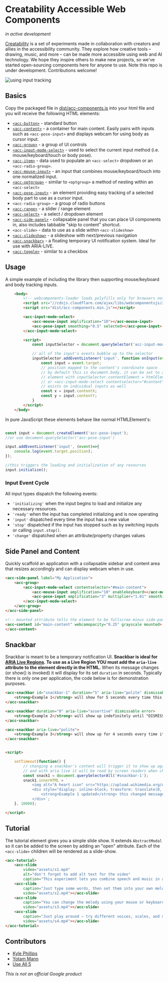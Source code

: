 # Creatability Accessible Web Components
_in active development_

[Creatability](https://experiments.withgoogle.com/collection/creatability) is a set of experiments made in collaboration with creators and allies in the accessibility community. They explore how creative tools – drawing, music, and more – can be made more accessible using web and AI technology. We hope they inspire others to make new projects, so we've started open-sourcing components here for anyone to use. Note this repo is under development. Contributions welcome!

![using input tracking](https://storage.googleapis.com/creatability-github/creatability-maher.gif)



## Basics

Copy the packaged file in [dist/acc-components.js](https://github.com/googlecreativelab/creatability-components/raw/dev/dist/acc-components.js) into your html file and you will receive the following HTML elements:

* [`<acc-button>`](https://googlecreativelab.github.io/creatability-components/docs/api/classes/_components_button_.buttonelement.html) - standard button
* [`<acc-content>`](https://googlecreativelab.github.io/creatability-components/docs/api/classes/_components_content_.contentelement.html) - a container for main content. Easily pairs with inputs such as `<acc-pose-input>` and displays webcam for using body as cursor input.
* [`<acc-group>`](https://googlecreativelab.github.io/creatability-components/docs/api/classes/_components_group_.groupelement.html) - a group of UI controls
* [`<acc-input-mode-select>`](https://googlecreativelab.github.io/creatability-components/docs/api/classes/_components_input_mode_select_.inputmodeselectelement.html) - used to select the current input method (i.e. mouse/keyboard/touch or body pose).
* [`<acc-item>`](https://googlecreativelab.github.io/creatability-components/docs/api/classes/_components_item_.itemelement.html) - data used to populate an `<acc-select>` dropdown or an `<acc-radio-group>`.
* [`<acc-mouse-input>`](https://googlecreativelab.github.io/creatability-components/docs/api/classes/_components_mouse_input_.mouseinputelement.html) - an input that combines mouse/keyboard/touch into one normalized input.
* [`<acc-optgroup>`](https://googlecreativelab.github.io/creatability-components/docs/api/classes/_components_optgroup_.optgroupelement.html) - similar to `<optgroup>` a method of nesting within an `<acc-select>`
* [`<acc-pose-input>`](https://googlecreativelab.github.io/creatability-components/docs/api/classes/_components_pose_input_.poseinputelement.html) - an element providing easy tracking of a selected body part to use as a cursor input.
* `<acc-radio-group>` - a group of radio buttons
* [`<acc-range>`](https://googlecreativelab.github.io/creatability-components/docs/api/classes/_components_range_.rangeelement.html) - a slider / range element
* [`<acc-select>`](https://googlecreativelab.github.io/creatability-components/docs/api/classes/_components_select_.selectelement.html) - a select / dropdown element
* [`<acc-side-panel>`](https://googlecreativelab.github.io/creatability-components/docs/api/classes/_components_side_panel_.sidepanel.html) - collapsable panel that you can place UI components in, also includes tabbable "skip to content" shortcut.
* `<acc-slide>` - data to use as a slide within `<acc-slideshow>`
* [`<acc-slideshow>`](https://googlecreativelab.github.io/creatability-components/docs/api/classes/_components_slideshow_.slideshowelement.html) - a slideshow with next/previous navigation
* [`<acc-snackbar>`](https://googlecreativelab.github.io/creatability-components/docs/api/classes/_components_snackbar_.snackbarelement.html) - a floating temporary UI notification system. Ideal for use with ARIA-LIVE.
* [`<acc-toggle>`](https://googlecreativelab.github.io/creatability-components/docs/api/classes/_components_toggle_.toggleelement.html) - similar to a checkbox


## Usage

A simple example of including the library then supporting mouse/keyboard and body tracking inputs.

```html
    <body>
        <!-- webcomponents-loader loads polyfills only for browsers not supporting Shadow DOM -->
        <script src="//cdnjs.cloudflare.com/ajax/libs/webcomponentsjs/2.0.2/webcomponents-loader.js"></script>
        <script src="dist/acc-components.min.js"></script>

        <acc-input-mode-select>
            <acc-mouse-input amplification="10"></acc-mouse-input>
            <acc-pose-input smoothing="0.5" selected></acc-pose-input>
        </acc-input-mode-select>

        <script>
            const inputSelector = document.querySelector('acc-input-mode-select');

            // all of the input's events bubble up to the selector
            inputSelector.addEventListener('input', function onInput(event){
                const input = event.target;
                // position mapped to the content's coordinate space
                // by default this is document.body, it can be set to any
                // element with inputSelector.contentElement = htmlElement;
                // or <acc-input-mode-select contentselector="#content">
                // exists on individual inputs as well
                const x = input.contentX;
                const y = input.contentY;
            }
        </script>
    </body>
```

In pure JavaScript these elements behave like normal HTMLElement's:

```js

const input = document.createElement('acc-pose-input');
//or use document.querySelector('acc-pose-input')

input.addEventListener('input', (event)=>{
    console.log(event.target.position);
});

//this triggers the loading and initialization of any resources
input.initialize();

```

### Input Event Cycle
All input types dispatch the following events:

* `'initializing'` when the input begins to load and initialize any necessary resources.
* `'ready'` when the input has completed initializing and is now operating
* `'input'` dispatched every time the input has a new value
* `'stop'` dispatched if the input has stopped such as by switching inputs or calling `input.stop()`.
* `'change'` dispatched when an attribute/property changes values


## Side Panel and Content

Quickly scaffold an application with a collapsable sidebar and content area that resizes accordingly and can display webcam when in use.

```html
<acc-side-panel label="My Application">
    <acc-group>
        <acc-input-mode-select contentselector="#main-content">
            <acc-mouse-input amplification="10" enablekeyboard></acc-mouse-input>
            <acc-pose-input amplification="3" multiplier="1.01" smoothing="0.75" part="nose"></acc-pose-input>
        </acc-input-mode-select>
    </acc-group>
</acc-side-panel>

<!-- mounted attribute tells the element to be fullscree minus side-panel width -->
<acc-content id="main-content" webcamopacity="0.25" grayscale mounted>
</acc-content>
```

## Snackbar
Snackbar is meant to be a temporary notification UI. **Snackbar is ideal for [ARIA Live Regions](https://developer.mozilla.org/en-US/docs/Web/Accessibility/ARIA/ARIA_Live_Regions). To use as a Live Region YOU must add the `aria-live` attribute to the element directly in the HTML.** When its message changes (or show() is invoked) it will display for its set `duration` in seconds. Typically there is only one per application, the code below is for demonstration purposes.

```html
<acc-snackbar id="snackbar-1" duration="5" aria-live="polite" dismissable>
    <strong>Example 1</strong> will show for 5 seconds every time this content changes or until "DISMISS" is clicked
</acc-snackbar>

<acc-snackbar duration="0" aria-live="assertive" dismissable error>
    <strong>Example 2</strong> will show up indefinitely until "DISMISS" is clicked and will be styled boldly as an error alert.
</acc-snackbar>

<acc-snackbar aria-live="polite">
    <strong>Example 3</strong> will show up for 4 seconds every time its content changes.
</acc-snackbar>


<script>

    setTimeout(function() {
        // changing a snackbar's content will trigger it to show up again
        // and with aria-live it will be read by screen readers when changed
        const snack1 = document.querySelectorAll('#snackbar-1');
        snack1.innerHTML = `
            <img alt="A heart icon" src="https://upload.wikimedia.org/wikipedia/commons/thumb/c/c8/Love_Heart_symbol.svg/1000px-Love_Heart_symbol.svg.png" width="32">
            <div style="display: inline-block; transform: translate(0, -50%); padding-left: 8px;">
                <strong>Example 1 updated</strong> this changed message will get read by screen readers.
            </div>`;
    }, 10000);

</script>
```

## Tutorial

The tutorial element gives you a simple slide show. It extends `AbstractModal` so it can be added to the screen by adding an "open" attribute. Each of the `<acc-slide>` children will be rendered as a slide-show.

```html
<acc-tutorial>
    <acc-slide
        video="assets/s1.mp4"
        alt="don't forget to add alt text for the video"
        caption="This experiment lets you combine speech and music in a fun way."></acc-slide>
    <acc-slide
        caption="Just type some words, then set them into your own melody."
        video="assets/s2.mp4"></acc-slide>
    <acc-slide
        caption="You can change the melody using your mouse or keyboard."
        video="assets/s3.mp4"></acc-slide>
    <acc-slide
        caption="Just play around – try different voices, scales, and more."
        video="assets/s4.mp4"></acc-slide>
</acc-tutorial>
```

## Contributors
* [Kyle Phillips](https://github.com/hapticdata)
* [Yotam Mann](https://github.com/tambien)
* [Use All 5](https://github.com/useallfive)



_This is not an official Google product_



